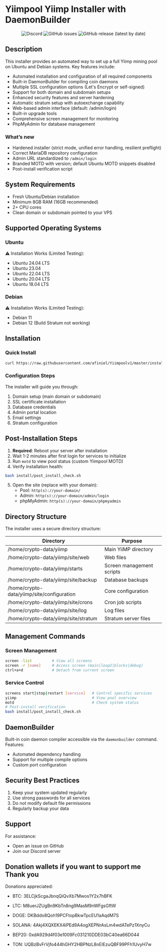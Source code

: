 # Yiimpool Yiimp Installer with DaemonBuilder

<p align="center">
  <img alt="Discord" src="https://img.shields.io/discord/904564600354254898?label=Discord">
  <img alt="GitHub issues" src="https://img.shields.io/github/issues/afiniel/yiimp_install_script">
  <img alt="GitHub release (latest by date)" src="https://img.shields.io/github/v/release/afiniel/yiimp_install_script">
</p>

## Description

This installer provides an automated way to set up a full Yiimp mining pool on Ubuntu and Debian systems. Key features include:

- Automated installation and configuration of all required components
- Built-in DaemonBuilder for compiling coin daemons
- Multiple SSL configuration options (Let's Encrypt or self-signed)
- Support for both domain and subdomain setups
- Enhanced security features and server hardening
- Automatic stratum setup with autoexchange capability
- Web-based admin interface (default: /admin/login)
- Built-in upgrade tools
- Comprehensive screen management for monitoring
- PhpMyAdmin for database management

### What’s new
- Hardened installer (strict mode, unified error handling, resilient preflight)
- Correct MariaDB repository configuration
- Admin URL standardized to `/admin/login`
- Branded MOTD with version; default Ubuntu MOTD snippets disabled
- Post-install verification script

## System Requirements

- Fresh Ubuntu/Debian installation
- Minimum 8GB RAM (16GB recommended)
- 2+ CPU cores
- Clean domain or subdomain pointed to your VPS

## Supported Operating Systems

### Ubuntu
⚠️ Installation Works (Limited Testing):
- Ubuntu 24.04 LTS
- Ubuntu 23.04
- Ubuntu 22.04 LTS
- Ubuntu 20.04 LTS
- Ubuntu 18.04 LTS

### Debian
⚠️ Installation Works (Limited Testing):
- Debian 11
- Debian 12 (Build Stratum not working)

## Installation

### Quick Install
```bash
curl https://raw.githubusercontent.com/afiniel/Yiimpoolv1/master/install.sh | bash
```

### Configuration Steps
The installer will guide you through:
1. Domain setup (main domain or subdomain)
2. SSL certificate installation
3. Database credentials
4. Admin portal location
5. Email settings
6. Stratum configuration

## Post-Installation Steps
1. **Required**: Reboot your server after installation
2. Wait 1-2 minutes after first login for services to initialize
3. Run `motd` to view pool status (custom Yiimpool MOTD)
4. Verify installation health:
```bash
bash install/post_install_check.sh
```
5. Open the site (replace with your domain):
   - Pool: `http(s)://your-domain/`
   - Admin: `http(s)://your-domain/admin/login`
   - phpMyAdmin: `http(s)://your-domain/phpmyadmin`

## Directory Structure

The installer uses a secure directory structure:

| Directory | Purpose |
|-----------|---------|
| /home/crypto-data/yiimp | Main YiiMP directory |
| /home/crypto-data/yiimp/site/web | Web files |
| /home/crypto-data/yiimp/starts | Screen management scripts |
| /home/crypto-data/yiimp/site/backup | Database backups |
| /home/crypto-data/yiimp/site/configuration | Core configuration |
| /home/crypto-data/yiimp/site/crons | Cron job scripts |
| /home/crypto-data/yiimp/site/log | Log files |
| /home/crypto-data/yiimp/site/stratum | Stratum server files |

## Management Commands

### Screen Management
```bash
screen -list         # View all screens
screen -r [name]     # Access screen (main|loop2|blocks|debug)
ctrl+a+d             # Detach from current screen
```

### Service Control
```bash
screens start|stop|restart [service]   # Control specific services
yiimp                                  # View pool overview
motd                                   # Check system status
# Post-install verification
bash install/post_install_check.sh
```

## DaemonBuilder

Built-in coin daemon compiler accessible via the `daemonbuilder` command. Features:
- Automated dependency handling
- Support for multiple compile options
- Custom port configuration

## Security Best Practices
1. Keep your system updated regularly
2. Use strong passwords for all services
3. Do not modify default file permissions
4. Regularly backup your data

## Support

For assistance:
- Open an issue on GitHub
- Join our Discord server

## Donation wallets if you want to support me Thank you

Donations appreciated:

- BTC: 3ELCjkScgaJbnqQiQvXb7Mwos1Y2x7hBFK

- LTC: M8uerJZUgBn9KbTn8ng9MasM9nWFgsGftW

- DOGE: DKBddo8Qoh19PCFtopBkwTpcEU1aAqdM7S

- SOLANA: 4Akj4XQXEKX4iPEd9A4ogXEPNrAsLm4wdATePz1XnyCu

- BEP20: 0xdA929d4f03e1009Fc031210DDE03bC40ea66D044

- TON: UQBzBvFrVjfo444hGHY2HBPNzL8nEIEzuQBF99PFh1UvyH7w

